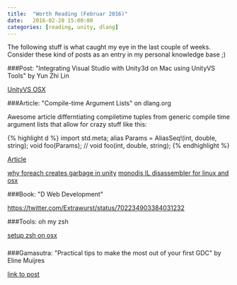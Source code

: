 ```yaml
---
title:  "Worth Reading (Februar 2016)"
date:   2016-02-28 15:00:00
categories: [reading, unity, dlang]
---
```


The following stuff is what caught my eye in the last couple of weeks. Consider these kind of posts as an entry in my personal knowledge base ;)

###Post: "Integrating Visual Studio with Unity3d on Mac using UnityVS Tools" by Yun Zhi Lin

[UnityVS OSX](https://www.yunspace.com/post/integrating-visual-studio-with-unity3d-on-mac-using-unityvs-tools/)

###Article: "Compile-time Argument Lists" on dlang.org

Awesome article differntiating compiletime tuples from generic compile time argument lists that allow for crazy stuff like this:

{% highlight d %}
import std.meta;
alias Params = AliasSeq!(int, double, string);
void foo(Params); // void foo(int, double, string);
{% endhighlight %}

[Article](http://dlang.org/ctarguments.html)

[why foreach creates garbage in unity](http://codingadventures.me/2016/02/15/unity-mono-runtime-the-truth-about-disposable-value-types/)
[monodis IL disassembler for linux and osx](http://www.mono-project.com/docs/tools+libraries/tools/monodis/)

###Book: "D Web Development"

https://twitter.com/Extrawurst/status/702234903384031232

###Tools: oh my zsh

[setup zsh on osx](http://devsnaps.herokuapp.com/blog/2013/11/09/setting-up-the-terminal-for-development-in-os-x/)

###

[](https://pagefault.se/dlang/2016/02/26/declarative-opengl-dlang/)

###Gamasutra: "Practical tips to make the most out of your first GDC" by Eline Muijres

[link to post](http://www.gamasutra.com/blogs/ElineMuijres/20160225/266607/Practical_tips_to_make_the_most_out_of_your_first_GDC.php)